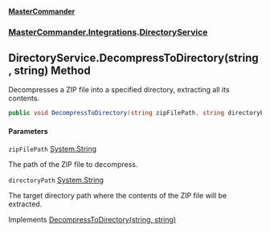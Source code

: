 #### [MasterCommander](MasterCommander.md 'MasterCommander')
### [MasterCommander.Integrations](MasterCommander.Integrations.md 'MasterCommander.Integrations').[DirectoryService](DirectoryService.md 'MasterCommander.Integrations.DirectoryService')

## DirectoryService.DecompressToDirectory(string, string) Method

Decompresses a ZIP file into a specified directory, extracting all its contents.

```csharp
public void DecompressToDirectory(string zipFilePath, string directoryPath);
```
#### Parameters

<a name='MasterCommander.Integrations.DirectoryService.DecompressToDirectory(string,string).zipFilePath'></a>

`zipFilePath` [System.String](https://docs.microsoft.com/en-us/dotnet/api/System.String 'System.String')

The path of the ZIP file to decompress.

<a name='MasterCommander.Integrations.DirectoryService.DecompressToDirectory(string,string).directoryPath'></a>

`directoryPath` [System.String](https://docs.microsoft.com/en-us/dotnet/api/System.String 'System.String')

The target directory path where the contents of the ZIP file will be extracted.

Implements [DecompressToDirectory(string, string)](IDirectoryService.DecompressToDirectory(string,string).md 'MasterCommander.Core.Services.IDirectoryService.DecompressToDirectory(string, string)')